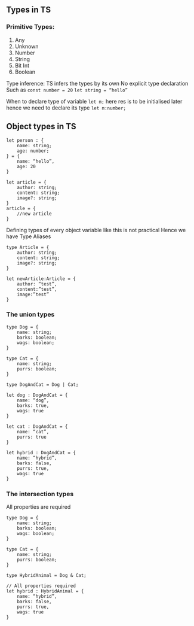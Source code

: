## Types in TS

### Primitive Types:

1. Any
2. Unknown
3. Number
4. String
5. Bit Int
6. Boolean

Type inference: TS infers the types by its own
No explicit type declaration
Such as
`const number = 20`
`let string = “hello”`

When to declare type of variable
`let m;`
here res is to be initialised later
hence we need to declare its type
`let m:number;`

## Object types in TS

```
let person : {
	name: string;
	age: number;
} = {
	name: “hello”,
	age: 20
}

let article = {
    author: string;
    content: string;
    image?: string;
}
article = {
    //new article
}
```

Defining types of every object variable like this is not practical
Hence we have Type Aliases

```
type Article = {
    author: string;
	content: string;
    image?: string;
}

let newArticle:Article = {
    author: “test”,
    content:”test”,
    image:”test”
}
```

### The union types

```
type Dog = {
	name: string;
	barks: boolean;
	wags: boolean;
}

type Cat = {
	name: string;
	purrs: boolean;
}

type DogAndCat = Dog | Cat;

let dog : DogAndCat = {
	name: “dog”,
	barks: true,
	wags: true
}

let cat : DogAndCat = {
	name: “cat”,
	purrs: true
}

let hybrid : DogAndCat = {
	name: “hybrid”,
	barks: false,
	purrs: true,
	wags: true
}
```

### The intersection types

All properties are required

```
type Dog = {
	name: string;
	barks: boolean;
	wags: boolean;
}

type Cat = {
	name: string;
	purrs: boolean;
}

type HybridAnimal = Dog & Cat;

// All properties required
let hybrid : HybridAnimal = {
	name: “hybrid”,
	barks: false,
	purrs: true,
	wags: true
}
```
